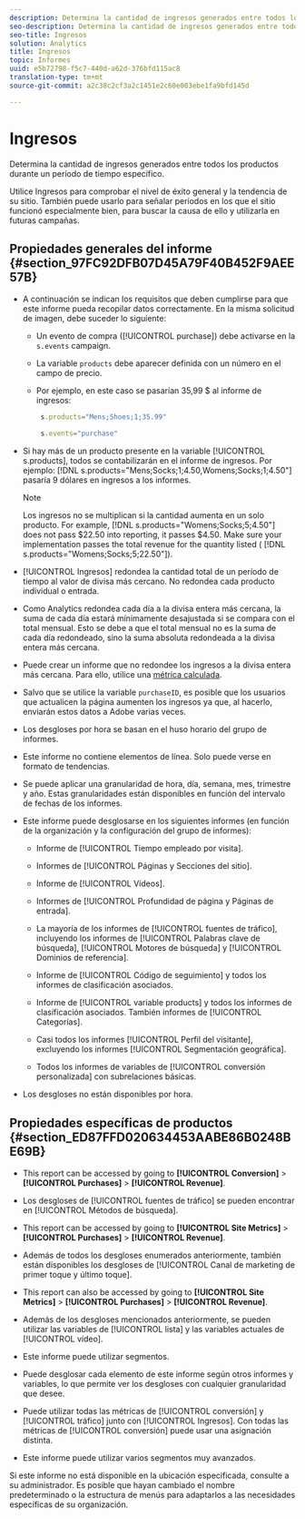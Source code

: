 ```yaml
---
description: Determina la cantidad de ingresos generados entre todos los productos durante un período de tiempo específico.
seo-description: Determina la cantidad de ingresos generados entre todos los productos durante un período de tiempo específico.
seo-title: Ingresos
solution: Analytics
title: Ingresos
topic: Informes
uuid: e5b72798-f5c7-440d-a62d-376bfd115ac8
translation-type: tm+mt
source-git-commit: a2c38c2cf3a2c1451e2c60e003ebe1fa9bfd145d

---
```



# Ingresos

Determina la cantidad de ingresos generados entre todos los productos durante un período de tiempo específico.

Utilice Ingresos para comprobar el nivel de éxito general y la tendencia de su sitio. También puede usarlo para señalar períodos en los que el sitio funcionó especialmente bien, para buscar la causa de ello y utilizarla en futuras campañas.

## Propiedades generales del informe {#section_97FC92DFB07D45A79F40B452F9AEE57B}

* A continuación se indican los requisitos que deben cumplirse para que este informe pueda recopilar datos correctamente. En la misma solicitud de imagen, debe suceder lo siguiente:

   * Un evento de compra ([!UICONTROL purchase]) debe activarse en la `s.events` campaign.

   * La variable `products` debe aparecer definida con un número en el campo de precio.
   * Por ejemplo, en este caso se pasarían 35,99 $ al informe de ingresos:

      ```js
       s.products="Mens;Shoes;1;35.99"
      ```

      ```js
       s.events="purchase"
      ```

* Si hay más de un producto presente en la variable [!UICONTROL s.products], todos se contabilizarán en el informe de ingresos. Por ejemplo: [!DNL s.products="Mens;Socks;1;4.50,Womens;Socks;1;4.50"] pasaría 9 dólares en ingresos a los informes.

   >[!NOTE]
   >
   >Los ingresos no se multiplican si la cantidad aumenta en un solo producto. For example, [!DNL s.products="Womens;Socks;5;4.50"] does not pass $22.50 into reporting, it passes $4.50. Make sure your implementation passes the total revenue for the quantity listed ( [!DNL s.products="Womens;Socks;5;22.50"]).

* [!UICONTROL Ingresos] redondea la cantidad total de un período de tiempo al valor de divisa más cercano. No redondea cada producto individual o entrada.
* Como Analytics redondea cada día a la divisa entera más cercana, la suma de cada día estará mínimamente desajustada si se compara con el total mensual. Esto se debe a que el total mensual no es la suma de cada día redondeado, sino la suma absoluta redondeada a la divisa entera más cercana.
* Puede crear un informe que no redondee los ingresos a la divisa entera más cercana. Para ello, utilice una [métrica calculada](https://marketing.adobe.com/resources/help/en_US/analytics/calcmetrics/).
* Salvo que se utilice la variable `purchaseID`, es posible que los usuarios que actualicen la página aumenten los ingresos ya que, al hacerlo, enviarán estos datos a Adobe varias veces.
* Los desgloses por hora se basan en el huso horario del grupo de informes.
* Este informe no contiene elementos de línea. Solo puede verse en formato de tendencias.
* Se puede aplicar una granularidad de hora, día, semana, mes, trimestre y año. Estas granularidades están disponibles en función del intervalo de fechas de los informes.
* Este informe puede desglosarse en los siguientes informes (en función de la organización y la configuración del grupo de informes):

   * Informe de [!UICONTROL Tiempo empleado por visita].
   * Informes de [!UICONTROL Páginas y Secciones del sitio].
   * Informe de [!UICONTROL Vídeos].
   * Informes de [!UICONTROL Profundidad de página y Páginas de entrada].
   * La mayoría de los informes de [!UICONTROL fuentes de tráfico], incluyendo los informes de [!UICONTROL Palabras clave de búsqueda], [!UICONTROL Motores de búsqueda] y [!UICONTROL Dominios de referencia].

   * Informe de [!UICONTROL Código de seguimiento] y todos los informes de clasificación asociados.
   * Informe de [!UICONTROL variable products] y todos los informes de clasificación asociados. También informes de [!UICONTROL Categorías].

   * Casi todos los informes [!UICONTROL Perfil del visitante], excluyendo los informes [!UICONTROL Segmentación geográfica].

   * Todos los informes de variables de [!UICONTROL conversión personalizada] con subrelaciones básicas.

* Los desgloses no están disponibles por hora.

## Propiedades específicas de productos {#section_ED87FFD020634453AABE86B0248BE69B}

* This report can be accessed by going to **[!UICONTROL Conversion]** &gt; **[!UICONTROL Purchases]** &gt; **[!UICONTROL Revenue]**.

* Los desgloses de [!UICONTROL fuentes de tráfico] se pueden encontrar en [!UICONTROL Métodos de búsqueda].

* This report can be accessed by going to **[!UICONTROL Site Metrics]** &gt; **[!UICONTROL Purchases]** &gt; **[!UICONTROL Revenue]**.

* Además de todos los desgloses enumerados anteriormente, también están disponibles los desgloses de [!UICONTROL Canal de marketing de primer toque y último toque].

* This report can also be accessed by going to **[!UICONTROL Site Metrics]** &gt; **[!UICONTROL Purchases]** &gt; **[!UICONTROL Revenue]**.

* Además de los desgloses mencionados anteriormente, se pueden utilizar las variables de [!UICONTROL lista] y las variables actuales de [!UICONTROL vídeo].

* Este informe puede utilizar segmentos.

* Puede desglosar cada elemento de este informe según otros informes y variables, lo que permite ver los desgloses con cualquier granularidad que desee.
* Puede utilizar todas las métricas de [!UICONTROL conversión] y [!UICONTROL tráfico] junto con [!UICONTROL Ingresos]. Con todas las métricas de [!UICONTROL conversión] puede usar una asignación distinta.

* Este informe puede utilizar varios segmentos muy avanzados.

Si este informe no está disponible en la ubicación especificada, consulte a su administrador. Es posible que hayan cambiado el nombre predeterminado o la estructura de menús para adaptarlos a las necesidades específicas de su organización.
